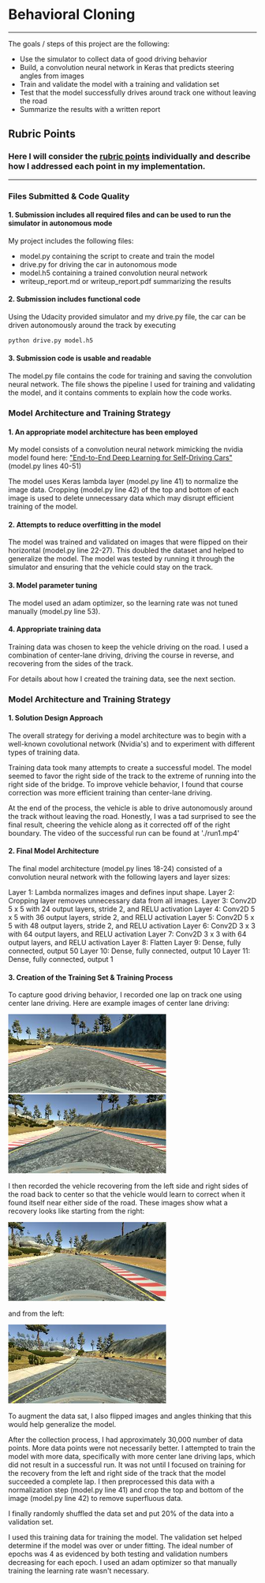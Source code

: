 # **Behavioral Cloning** 

---

The goals / steps of this project are the following:
* Use the simulator to collect data of good driving behavior
* Build, a convolution neural network in Keras that predicts steering angles from images
* Train and validate the model with a training and validation set
* Test that the model successfully drives around track one without leaving the road
* Summarize the results with a written report


[//]: # (Image References)

[image1]: ./examples/placeholder.png "Model Visualization"
[image2]: ./examples/placeholder.png "Grayscaling"
[image3]: ./examples/placeholder_small.png "Recovery Image"
[image4]: ./examples/placeholder_small.png "Recovery Image"
[image5]: ./examples/placeholder_small.png "Recovery Image"
[image6]: ./examples/placeholder_small.png "Normal Image"
[image7]: ./examples/placeholder_small.png "Flipped Image"

## Rubric Points
### Here I will consider the [rubric points](https://review.udacity.com/#!/rubrics/432/view) individually and describe how I addressed each point in my implementation.  

---
### Files Submitted & Code Quality

#### 1. Submission includes all required files and can be used to run the simulator in autonomous mode

My project includes the following files:
* model.py containing the script to create and train the model
* drive.py for driving the car in autonomous mode
* model.h5 containing a trained convolution neural network 
* writeup_report.md or writeup_report.pdf summarizing the results

#### 2. Submission includes functional code
Using the Udacity provided simulator and my drive.py file, the car can be driven autonomously around the track by executing 
```sh
python drive.py model.h5
```

#### 3. Submission code is usable and readable

The model.py file contains the code for training and saving the convolution neural network. The file shows the pipeline I used for training and validating the model, and it contains comments to explain how the code works.

### Model Architecture and Training Strategy

#### 1. An appropriate model architecture has been employed

My model consists of a convolution neural network mimicking the nvidia model found here: ["End-to-End Deep Learning for Self-Driving Cars"](https://devblogs.nvidia.com/deep-learning-self-driving-cars) (model.py lines 40-51) 

The model uses Keras lambda layer (model.py line 41) to normalize the image data. Cropping (model.py line 42) of the top and bottom of each image is used to delete unnecessary data which may disrupt efficient training of the model.

#### 2. Attempts to reduce overfitting in the model

The model was trained and validated on images that were flipped on their horizontal (model.py line 22-27). This doubled the dataset and helped to generalize the model. The model was tested by running it through the simulator and ensuring that the vehicle could stay on the track.

#### 3. Model parameter tuning

The model used an adam optimizer, so the learning rate was not tuned manually (model.py line 53).

#### 4. Appropriate training data

Training data was chosen to keep the vehicle driving on the road. I used a combination of center-lane driving, driving the course in reverse, and recovering from the sides of the track. 

For details about how I created the training data, see the next section. 

### Model Architecture and Training Strategy

#### 1. Solution Design Approach

The overall strategy for deriving a model architecture was to begin with a well-known covolutional network (Nvidia's) and to experiment with different types of training data.

Training data took many attempts to create a successful model. The model seemed to favor the right side of the track to the extreme of running into the right side of the bridge. To improve vehicle behavior, I found that course correction was more efficient training than center-lane driving.

At the end of the process, the vehicle is able to drive autonomously around the track without leaving the road. Honestly, I was a tad surprised to see the final result, cheering the vehicle along as it corrected off of the right boundary. The video of the successful run can be found at './run1.mp4'

#### 2. Final Model Architecture

The final model architecture (model.py lines 18-24) consisted of a convolution neural network with the following layers and layer sizes:

Layer  1: Lambda normalizes images and defines input shape.
Layer  2: Cropping layer removes unnecessary data from all images.
Layer  3: Conv2D 5 x 5 with 24 output layers, stride 2, and RELU activation
Layer  4: Conv2D 5 x 5 with 36 output layers, stride 2, and RELU activation
Layer  5: Conv2D 5 x 5 with 48 output layers, stride 2, and RELU activation
Layer  6: Conv2D 3 x 3 with 64 output layers, and RELU activation
Layer  7: Conv2D 3 x 3 with 64 output layers, and RELU activation
Layer  8: Flatten
Layer  9: Dense, fully connected, output 50
Layer 10: Dense, fully connected, output 10
Layer 11: Dense, fully connected, output 1

#### 3. Creation of the Training Set & Training Process

To capture good driving behavior, I recorded one lap on track one using center lane driving. Here are example images of center lane driving:

![alt text](https://github.com/blanklist/CarND-Behavioral-Cloning/blob/develop/center_1.jpg "center_1")
![alt text](https://github.com/blanklist/CarND-Behavioral-Cloning/blob/develop/center_2.jpg "center_2")

I then recorded the vehicle recovering from the left side and right sides of the road back to center so that the vehicle would learn to correct when it found itself near either side of the road. These images show what a recovery looks like starting from the right:

![alt text](https://github.com/blanklist/CarND-Behavioral-Cloning/blob/develop/from_right_1.jpg "from_right_1")

and from the left:

![alt text](https://github.com/blanklist/CarND-Behavioral-Cloning/blob/develop/from_left_1.jpg "from_left_1")

To augment the data sat, I also flipped images and angles thinking that this would help generalize the model. 

After the collection process, I had approximately 30,000 number of data points. More data points were not necessarily better. I attempted to train the model with more data, specifically with more center lane driving laps, which did not result in a successful run. It was not until I focused on training for the recovery from the left and right side of the track that the model succeeded a complete lap.
I then preprocessed this data with a normalization step (model.py line 41) and crop the top and bottom of the image (model.py line 42) to remove superfluous data. 

I finally randomly shuffled the data set and put 20% of the data into a validation set. 

I used this training data for training the model. The validation set helped determine if the model was over or under fitting. The ideal number of epochs was 4 as evidenced by both testing and validation numbers decreasing for each epoch. I used an adam optimizer so that manually training the learning rate wasn't necessary.
